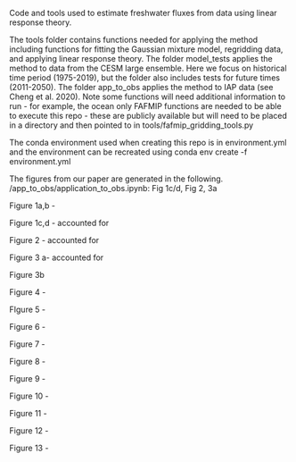 Code and tools used to estimate freshwater fluxes from data using linear response theory. 


The tools folder contains functions needed for applying the method including functions for fitting the Gaussian mixture model, regridding data, and applying linear response theory. The folder model_tests applies the method to data from the CESM large ensemble. Here we focus on historical time period (1975-2019), but the folder also includes tests for future times (2011-2050). The folder app_to_obs applies the method to IAP data (see Cheng et al. 2020). Note some functions will need additional information to run - for example, the ocean only FAFMIP functions are needed to be able to execute this repo - these are publicly available but will need to be placed in a directory and then pointed to in tools/fafmip_gridding_tools.py

The conda environment used when creating this repo is in environment.yml and the environment can be recreated using conda env create -f environment.yml

The figures from our paper are generated in the following.
/app_to_obs/application_to_obs.ipynb: Fig 1c/d, Fig 2, 3a


Figure 1a,b -

Figure 1c,d - accounted for

Figure 2 - accounted for

Figure 3 a- accounted for

Figure 3b

Figure 4 - 

FIgure 5 -

Figure 6 -

Figure 7 - 

Figure 8 -

Figure 9 -

Figure 10 -

Figure 11 -

Figure 12 -

Figure 13 -
